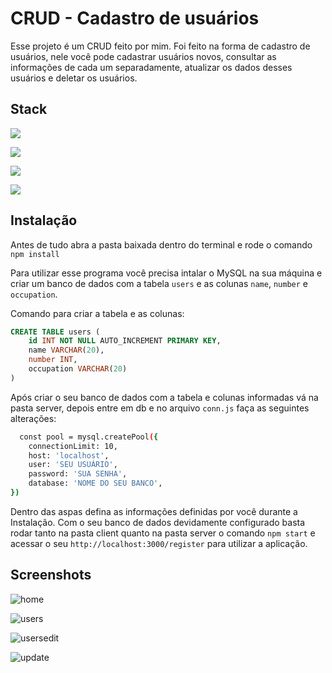 
# CRUD - Cadastro de usuários

Esse projeto é um CRUD feito por mim. Foi feito na forma de cadastro de usuários, nele você pode cadastrar usuários novos, consultar as informações de cada um separadamente, atualizar os dados desses usuários e deletar os usuários.

## Stack
![](https://img.shields.io/badge/React-20232A?style=for-the-badge&logo=react&logoColor=61DAFB)

![](https://img.shields.io/badge/MySQL-005C84?style=for-the-badge&logo=mysql&logoColor=white)

![](https://img.shields.io/badge/Node.js-43853D?style=for-the-badge&logo=node.js&logoColor=white)

![](https://img.shields.io/badge/Express.js-404D59?style=for-the-badge)

## Instalação

Antes de tudo abra a pasta baixada dentro do terminal e rode o comando `npm install`

Para utilizar esse programa você precisa intalar o MySQL na sua máquina e criar um banco de dados com a tabela `users` e as colunas `name`, `number` e `occupation`.

Comando para criar a tabela e as colunas:
```sql 
CREATE TABLE users (
    id INT NOT NULL AUTO_INCREMENT PRIMARY KEY,
    name VARCHAR(20),
    number INT,
    occupation VARCHAR(20)
)
```

Após criar o seu banco de dados com a tabela e colunas informadas vá na pasta server, depois entre em db e no arquivo `conn.js` faça as seguintes alterações:

```bash
  const pool = mysql.createPool({
    connectionLimit: 10,
    host: 'localhost',
    user: 'SEU USUÁRIO', 
    password: 'SUA SENHA', 
    database: 'NOME DO SEU BANCO', 
})
```
Dentro das aspas defina as informações definidas por você durante a Instalação. Com o seu banco de dados devidamente configurado basta rodar tanto na pasta client quanto na pasta server o comando `npm start` e acessar o seu `http://localhost:3000/register` para utilizar a aplicação.

## Screenshots

![home](https://user-images.githubusercontent.com/60331328/192127577-ce66d6ac-2134-4999-9b06-418c820fbf28.png)


![users](https://user-images.githubusercontent.com/60331328/192127579-d0d9820b-4516-4509-803a-61d62d0731cb.png)


![usersedit](https://user-images.githubusercontent.com/60331328/192127580-6365129b-cc0e-4d5d-9e8a-920794691399.png)


![update](https://user-images.githubusercontent.com/60331328/192127578-a5d8baf0-5e56-43c8-875c-8111354d2da3.png)